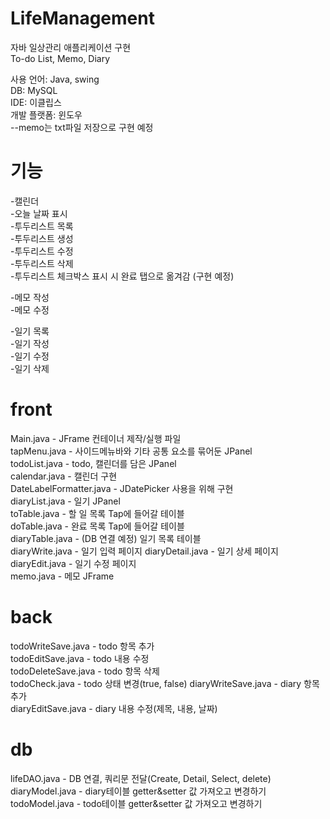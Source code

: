 # LifeManagement
자바 일상관리 애플리케이션 구현  
To-do List, Memo, Diary  

사용 언어: Java, swing  
DB: MySQL  
IDE: 이클립스  
개발 플랫폼: 윈도우  
--memo는 txt파일 저장으로 구현 예정

# 기능
-캘린더  
-오늘 날짜 표시  
-투두리스트 목록  
-투두리스트 생성  
-투두리스트 수정  
-투두리스트 삭제  
-투두리스트 체크박스 표시 시 완료 탭으로 옮겨감 (구현 예정)

-메모 작성  
-메모 수정  

-일기 목록  
-일기 작성  
-일기 수정  
-일기 삭제

# front 
Main.java - JFrame 컨테이너 제작/실행 파일  
tapMenu.java - 사이드메뉴바와 기타 공통 요소를 묶어둔 JPanel  
todoList.java - todo, 캘린더를 담은 JPanel  
calendar.java - 캘린더 구현  
DateLabelFormatter.java - JDatePicker 사용을 위해 구현  
diaryList.java - 일기 JPanel  
toTable.java - 할 일 목록 Tap에 들어갈 테이블  
doTable.java - 완료 목록 Tap에 들어갈 테이블  
diaryTable.java - (DB 연결 예정) 일기 목록 테이블  
diaryWrite.java - 일기 입력 페이지 
diaryDetail.java - 일기 상세 페이지  
diaryEdit.java - 일기 수정 페이지  
memo.java - 메모 JFrame

# back  
todoWriteSave.java - todo 항목 추가  
todoEditSave.java - todo 내용 수정  
todoDeleteSave.java - todo 항목 삭제  
todoCheck.java - todo 상태 변경(true, false)
diaryWriteSave.java - diary 항목 추가  
diaryEditSave.java - diary 내용 수정(제목, 내용, 날짜)  

# db  
lifeDAO.java - DB 연결, 쿼리문 전달(Create, Detail, Select, delete)  
diaryModel.java - diary테이블 getter&setter 값 가져오고 변경하기  
todoModel.java - todo테이블 getter&setter 값 가져오고 변경하기
